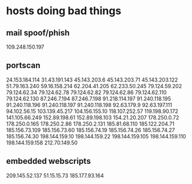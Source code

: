 # hosts doing bad things
## mail spoof/phish
109.248.150.197
## portscan
24.153.184.114
31.43.191.143
45.143.203.6
45.143.203.71
45.143.203.122
51.79.163.240
59.16.158.214
62.204.41.205
62.233.50.245
79.124.59.202
79.124.62.34
79.124.62.78
79.124.62.82
79.124.62.86
79.124.62.110
79.124.62.130
87.246.7.194
87.246.7.198
91.218.114.197
91.240.118.195
91.240.118.196
91.240.118.197
91.240.118.198
92.63.179.9
92.63.197.111
94.102.56.15
103.139.45.217
104.156.155.10
118.107.252.57
119.198.90.172
141.105.66.249
152.89.198.61
152.89.198.103
154.21.20.207
178.250.0.72
178.250.0.165
178.250.2.86
178.250.2.131
185.81.68.110
185.122.204.71
185.156.73.109
185.156.73.60
185.156.74.19
185.156.74.26
185.156.74.27
185.156.74.30
198.144.159.10
198.144.159.22
198.144.159.105
198.144.159.110
198.144.159.158
212.70.149.50
## embedded webscripts
209.145.52.137
51.15.15.73
185.177.93.164